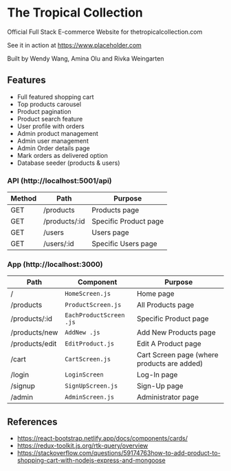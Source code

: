 # The Tropical Collection

Official Full Stack E-commerce Website for thetropicalcollection.com

See it in action at https://www.placeholder.com

Built by Wendy Wang, Amina Olu and Rivka Weingarten

## Features

- Full featured shopping cart
- Top products carousel
- Product pagination
- Product search feature
- User profile with orders
- Admin product management
- Admin user management
- Admin Order details page
- Mark orders as delivered option
- Database seeder (products & users)

### API (http://localhost:5001/api)

| Method | Path          | Purpose               |
| ------ | ------------- | --------------------- |
| GET    | /products     | Products page         |
| GET    | /products/:id | Specific Product page |
| GET    | /users        | Users page            |
| GET    | /users/:id    | Specific Users page   |

### App (http://localhost:3000)

| Path           | Component               | Purpose                                     |
| -------------- | ----------------------- | ------------------------------------------- |
| /              | `HomeScreen.js`         | Home page                                   |
| /products      | `ProductScreen.js`      | All Products page                           |
| /products/:id  | `EachProductScreen .js` | Specific Product page                       |
| /products/new  | `AddNew .js`            | Add New Products page                       |
| /products/edit | `EditProduct.js`        | Edit A Product page                         |
| /cart          | `CartScreen.js`         | Cart Screen page (where products are added) |
| /login         | `LoginScreen`           | Log-In page                                 |
| /signup        | `SignUpScreen.js`       | Sign-Up page                                |
| /admin         | `AdminScreen.js`        | Administrator page                          |

## References

- https://react-bootstrap.netlify.app/docs/components/cards/
- https://redux-toolkit.js.org/rtk-query/overview
- https://stackoverflow.com/questions/59174763how-to-add-product-to-shopping-cart-with-nodejs-express-and-mongoose
